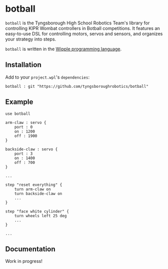 # botball

`botball` is the Tyngsborough High School Robotics Team's library for controlling KIPR Wombat controllers in Botball competitions. It features an easy-to-use DSL for controlling motors, servos and sensors, and organizes your strategy into steps.

`botball` is written in the [Wipple programming language](https://wipple.gramer.dev).

## Installation

Add to your `project.wpl`'s `dependencies`:

```wipple
botball : git "https://github.com/tyngsboroughrobotics/botball"
```

## Example

```wipple
use botball

arm-claw : servo {
    port : 0
    on : 1200
    off : 1900
}

backside-claw : servo {
    port : 3
    on : 1400
    off : 700
}

...

step "reset everything" {
    turn arm-claw on
    turn backside-claw on
    ...
}

step "face white cylinder" {
    turn wheels left 25 deg
    ...
}

...
```

## Documentation

Work in progress!
